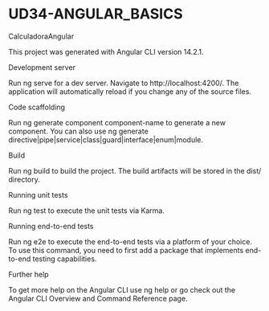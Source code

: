 # UD34-ANGULAR_BASICS
CalculadoraAngular

This project was generated with Angular CLI version 14.2.1.

Development server

Run ng serve for a dev server. Navigate to http://localhost:4200/. The application will automatically reload if you change any of the source files.

Code scaffolding

Run ng generate component component-name to generate a new component. You can also use ng generate directive|pipe|service|class|guard|interface|enum|module.

Build

Run ng build to build the project. The build artifacts will be stored in the dist/ directory.

Running unit tests

Run ng test to execute the unit tests via Karma.

Running end-to-end tests

Run ng e2e to execute the end-to-end tests via a platform of your choice. To use this command, you need to first add a package that implements end-to-end testing capabilities.

Further help

To get more help on the Angular CLI use ng help or go check out the Angular CLI Overview and Command Reference page.
